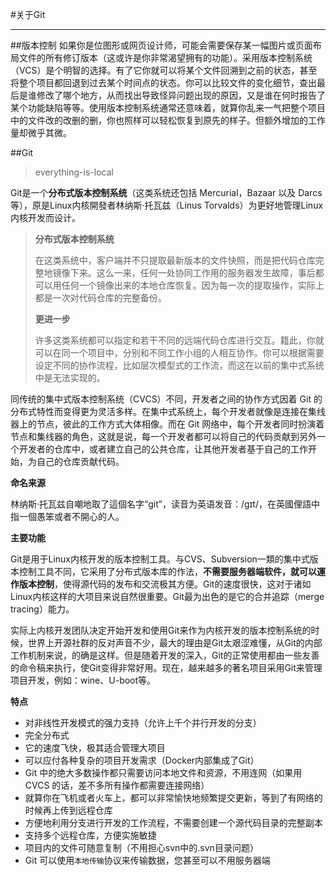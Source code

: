 #关于Git

--------------------------------------------------------

##版本控制
如果你是位图形或网页设计师，可能会需要保存某一幅图片或页面布局文件的所有修订版本（这或许是你非常渴望拥有的功能）。采用版本控制系统（VCS）是个明智的选择。有了它你就可以将某个文件回溯到之前的状态，甚至将整个项目都回退到过去某个时间点的状态。你可以比较文件的变化细节，查出最后是谁修改了哪个地方，从而找出导致怪异问题出现的原因，又是谁在何时报告了某个功能缺陷等等。使用版本控制系统通常还意味着，就算你乱来一气把整个项目中的文件改的改删的删，你也照样可以轻松恢复到原先的样子。但额外增加的工作量却微乎其微。


##Git

> everything-is-local


Git是一个**分布式版本控制系统**（这类系统还包括 Mercurial，Bazaar 以及 Darcs 等），原是Linux内核開發者林纳斯·托瓦兹（Linus Torvalds）为更好地管理Linux内核开发而设计。

> **分布式版本控制系统**
> 
> 在这类系统中，客户端并不只提取最新版本的文件快照，而是把代码仓库完整地镜像下来。这么一来，任何一处协同工作用的服务器发生故障，事后都可以用任何一个镜像出来的本地仓库恢复。因为每一次的提取操作，实际上都是一次对代码仓库的完整备份。
>
> **更进一步**
>
> 许多这类系统都可以指定和若干不同的远端代码仓库进行交互。籍此，你就可以在同一个项目中，分别和不同工作小组的人相互协作。你可以根据需要设定不同的协作流程，比如层次模型式的工作流，而这在以前的集中式系统中是无法实现的。


同传统的集中式版本控制系统（CVCS）不同，开发者之间的协作方式因着 Git 的分布式特性而变得更为灵活多样。在集中式系统上，每个开发者就像是连接在集线器上的节点，彼此的工作方式大体相像。而在 Git 网络中，每个开发者同时扮演着节点和集线器的角色，这就是说，每一个开发者都可以将自己的代码贡献到另外一个开发者的仓库中，或者建立自己的公共仓库，让其他开发者基于自己的工作开始，为自己的仓库贡献代码。

**命名来源**

林纳斯·托瓦兹自嘲地取了這個名字“git”，读音为英语发音：/ɡɪt/，在英國俚語中指一個愚笨或者不開心的人。

**主要功能**

Git是用于Linux内核开发的版本控制工具。与CVS、Subversion一類的集中式版本控制工具不同，它采用了分布式版本库的作法，**不需要服务器端软件，就可以運作版本控制**，使得源代码的发布和交流极其方便。Git的速度很快，这对于诸如Linux内核这样的大项目来说自然很重要。Git最为出色的是它的合并追踪（merge tracing）能力。

实际上内核开发团队决定开始开发和使用Git来作为内核开发的版本控制系统的时候，世界上开源社群的反对声音不少，最大的理由是Git太艰涩难懂，从Git的内部工作机制来说，的确是这样。但是随着开发的深入，Git的正常使用都由一些友善的命令稿来执行，使Git变得非常好用。现在，越来越多的著名项目采用Git来管理项目开发，例如：wine、U-boot等。


**特点**

- 对非线性开发模式的强力支持（允许上千个并行开发的分支）
- 完全分布式
- 它的速度飞快，极其适合管理大项目
- 可以应付各种复杂的项目开发需求（Docker内部集成了Git）
- Git 中的绝大多数操作都只需要访问本地文件和资源，不用连网（如果用 CVCS 的话，差不多所有操作都需要连接网络）
- 就算你在飞机或者火车上，都可以非常愉快地频繁提交更新，等到了有网络的时候再上传到远程仓库
- 方便地利用分支进行开发的工作流程，不需要创建一个源代码目录的完整副本
- 支持多个远程仓库，方便实施敏捷
- 项目内的文件可随意复制（不用担心svn中的.svn目录问题）
- Git 可以使用`本地传输`协议来传输数据，您甚至可以不用服务器端
